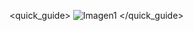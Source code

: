 <quick_guide>
![Imagen1](http://static.energysistem.com/images/manuals/42484/5616a02ddd78c.jpg)
</quick_guide>
